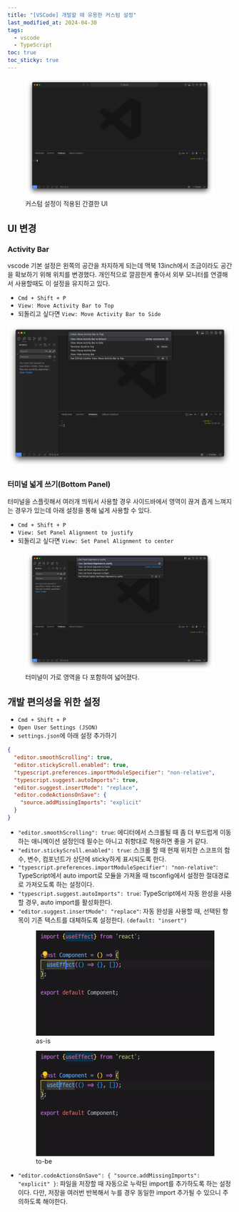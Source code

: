 ```yaml
---
title: "[VSCode] 개발할 때 유용한 커스텀 설정"
last_modified_at: 2024-04-30
tags:
  - vscode
  - TypeScript
toc: true
toc_sticky: true
---
```


<figure>
   <img src="/assets/images/2024-04-30-vscode-custom-settings/image.png" />
   <figcaption>커스텀 설정이 적용된 간결한 UI</figcaption>
 </figure>

## UI 변경

### Activity Bar

vscode 기본 설정은 왼쪽의 공간을 차지하게 되는데 맥북 13inch에서 조금이라도 공간을 확보하기 위해 위치를 변경했다. 개인적으로 깔끔한게 좋아서 외부 모니터를 연결해서 사용할때도 이 설정을 유지하고 있다.

- `Cmd + Shift + P`
- `View: Move Activity Bar to Top`
- 되돌리고 싶다면 `View: Move Activity Bar to Side`

![alt text](../assets/images/2024-04-30-vscode-custom-settings/image-1.png)

### 터미널 넓게 쓰기(Bottom Panel)

터미널을 스플릿해서 여러개 띄워서 사용할 경우 사이드바에서 영역이 끊겨 좁게 느껴지는 경우가 있는데 아래 설정을 통해 넓게 사용할 수 있다.

- `Cmd + Shift + P`
- `View: Set Panel Alignment to justify`
- 되돌리고 싶다면 `View: Set Panel Alignment to center`

<figure>
   <img src="/assets/images/2024-04-30-vscode-custom-settings/image-2.png" />
   <figcaption>터미널이 가로 영역을 다 포함하여 넓어졌다.</figcaption>
 </figure>

## 개발 편의성을 위한 설정

- `Cmd + Shift + P`
- `Open User Settings (JSON)`
- `settings.json`에 아래 설정 추가하기

```json
{
  "editor.smoothScrolling": true,
  "editor.stickyScroll.enabled": true,
  "typescript.preferences.importModuleSpecifier": "non-relative",
  "typescript.suggest.autoImports": true,
  "editor.suggest.insertMode": "replace",
  "editor.codeActionsOnSave": {
    "source.addMissingImports": "explicit"
  }
}
```

- `"editor.smoothScrolling": true`: 에디터에서 스크롤될 때 좀 더 부드럽게 이동하는 애니메이션 설정인데 필수는 아니고 취향대로 적용하면 좋을 거 같다.
- `"editor.stickyScroll.enabled": true`: 스크롤 할 때 현재 위치한 스코프의 함수, 변수, 컴포넌트가 상단에 sticky하게 표시되도록 한다.
- `"typescript.preferences.importModuleSpecifier": "non-relative"`: TypeScript에서 auto import로 모듈을 가져올 때 tsconfig에서 설정한 절대경로로 가져오도록 하는 설정이다.
- `"typescript.suggest.autoImports": true`: TypeScript에서 자동 완성을 사용할 경우, auto import를 활성화한다.
- `"editor.suggest.insertMode": "replace"`: 자동 완성을 사용할 때, 선택된 항목이 기존 텍스트를 대체하도록 설정한다. `(default: "insert")`
  <div class="flex-row">
    <figure>
      <img src="/assets/images/2024-04-30-vscode-custom-settings/suggest-insertMode-default.gif" />
      <figcaption>as-is</figcaption>
    </figure>
    <figure>
      <img src="/assets/images/2024-04-30-vscode-custom-settings/suggest-insertMode-replace.gif" />
      <figcaption>to-be</figcaption>
    </figure>
  </div>
- `"editor.codeActionsOnSave": {
  "source.addMissingImports": "explicit"
}`:
  파일을 저장할 때 자동으로 누락된 import를 추가하도록 하는 설정이다. 다만, 저장을 여러번 반복해서 누를 경우 동일한 import 추가될 수 있으니 주의하도록 해야한다.
